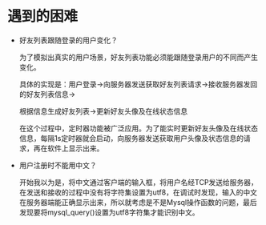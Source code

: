 # 遇到的困难

- 好友列表跟随登录的用户变化？

  为了模拟出真实的用户场景，好友列表功能必须能跟随登录用户的不同而产生变化。
  
  具体的实现是：用户登录->向服务器发送获取好友列表请求->接收服务器发回的好友列表信息->
  
  根据信息生成好友列表->更新好友头像及在线状态信息
  
  在这个过程中，定时器功能被广泛应用。为了能实时更新好友头像及在线状态信息，每隔1s定时器就会启动，向服务器发送获取用户头像及状态信息的请求，再在软件上显示出来。
  
- 用户注册时不能用中文？

  开始我以为是，将中文通过客户端的输入框，将用户名经TCP发送给服务器，在发送和接收的过程中没有将字符集设置为utf8，在调试时发现，输入的中文在服务器端能正确显示出来，所以就考虑是不是Mysql操作函数的问题，最后发现要将mysql_query()设置为utf8字符集才能识别中文。
